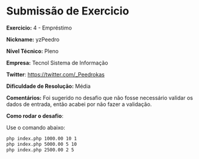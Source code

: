 # Submissão de Exercicio

**Exercicio:** 4 - Empréstimo

**Nickname:** yzPeedro

**Nível Técnico:** Pleno

**Empresa:** Tecnol Sistema de Informação

**Twitter**: https://twitter.com/_Peedrokas

**Dificuldade de Resolução:** Média

**Comentários:** 
Foi sugerido no desafio que não fosse necessário
validar os dados de entrada, então acabei por não fazer
a validação.

**Como rodar o desafio**:

Use o comando abaixo:
```bash
php index.php 1000.00 10 1
php index.php 5000.00 5 10
php index.php 2500.00 2 5
```